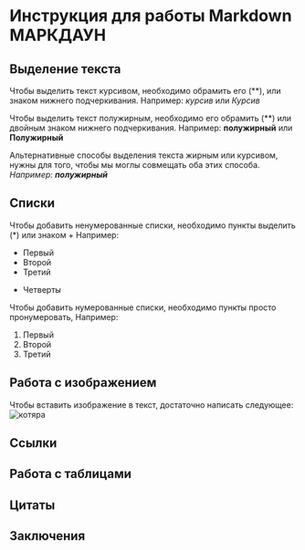 # Инструкция для работы Markdown МАРКДАУН

## Выделение текста

Чтобы выделить текст курсивом, необходимо обрамить его (**), или знаком нижнего подчеркивания. Например: *курсив* или _Курсив_

Чтобы выделить текст полужирным, необходимо его обрамить (**) или двойным знаком нижнего подчеркивания.
Например: **полужирный** или __Полужирный__

Альтернативные способы выделения текста жирным или курсивом, нужны для того, чтобы мы моглы совмещать оба этих способа. _Например: **полужирный**_

## Списки

Чтобы добавить ненумерованные списки, необходимо пункты выделить (*) или знаком +  Например: 
* Первый
* Второй
* Третий

+ Четверты

Чтобы добавить нумерованные списки, необходимо пункты просто пронумеровать, Например:
1. Первый
2. Второй
3. Третий

## Работа с изображением

Чтобы вставить изображение в текст, достаточно написать следующее:
![котяра](%D1%82%D0%B8%D1%84%D1%82%D0%B5%D0%BB%D0%B8.jpg)
## Ссылки

## Работа с таблицами

## Цитаты

## Заключения
